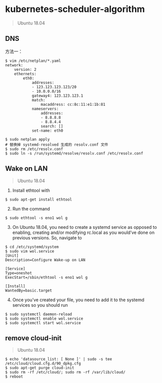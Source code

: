 # kubernetes-scheduler-algorithm
> Ubuntu 18.04
## DNS
方法一：
```shell
$ vim /etc/netplan/*.yaml
network:
    version: 2
    ethernets:
        eth0:
            addresses:
            - 123.123.123.123/20
            - 10.0.0.0/16
            gateway4: 123.123.123.1
            match:
                macaddress: cc:8c:11:e1:1b:81
            nameservers:
                addresses:
                - 8.8.8.8
                - 8.8.4.4
                search: []
            set-name: eth0

$ sudo netplan apply
# 替换掉 systemd-resolved 生成的 resolv.conf 文件
$ sudo rm /etc/resolv.conf
$ sudo ln -s /run/systemd/resolve/resolv.conf /etc/resolv.conf
```

## Wake on LAN
> Ubuntu 18.04
1. Install ethtool with
```shell
$ sudo apt-get install ethtool
```
2. Run the command
```shell
$ sudo ethtool -s eno1 wol g
```
3. On Ubuntu 18.04, you need to create a systemd service as opposed to enabling, creating and/or modifying rc.local as you would’ve done on previous versions. So, navigate to
```shell
$ cd /etc/systemd/system
$ sudo vim wol.service
[Unit]
Description=Configure Wake-up on LAN

[Service]
Type=oneshot
ExecStart=/sbin/ethtool -s eno1 wol g

[Install]
WantedBy=basic.target
```
4. Once you’ve created your file, you need to add it to the systemd services so you should run
```shell
$ sudo systemctl daemon-reload
$ sudo systemctl enable wol.service
$ sudo systemctl start wol.service
```
## remove cloud-init
> Ubuntu 18.04
```shell
$ echo 'datasource_list: [ None ]' | sudo -s tee /etc/cloud/cloud.cfg.d/90_dpkg.cfg
$ sudo apt-get purge cloud-init
$ sudo rm -rf /etc/cloud/; sudo rm -rf /var/lib/cloud/
$ reboot
```